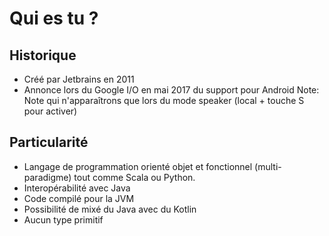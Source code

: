 # Qui es tu ?


## Historique

- Créé par Jetbrains en 2011
- Annonce lors du Google I/O en mai 2017 du support pour Android
Note: Note qui n'apparaîtrons que lors du mode speaker (local + touche S pour activer)


## Particularité

- Langage de programmation orienté objet et fonctionnel (multi-paradigme) tout comme Scala ou Python.
- Interopérabilité avec Java  
- Code compilé pour la JVM
- Possibilité de mixé du Java avec du Kotlin
- Aucun type primitif
